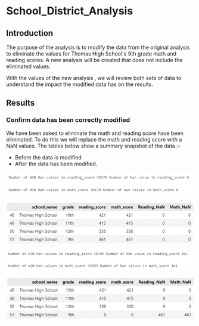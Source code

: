 # School_District_Analysis

## Introduction

The purpose of the analysis is to modify the data from the original analysis to eliminate the values for Thomas High School's 9th grade math and reading scores. A new analysis will be created that does not include the eliminated values. 

With the values of the new analysis , we will review both sets of data to understand the impact the modified data has on the results.

## Results

### Confirm data has been correctly modified

We have been asked to eliminate the math and reading score have been eliminated. To do this we will replace the math and reading score with a NaN values. 
The tables below show a summary snapshot of the data :- 
- Before the data is modified 
- After the data has been modified.

![Summary count before change](/Resources/Summary_before.png)

![THS Summary before change](/Resources/Summary_before_THS.png)

![Summary count after change](/Resources/Summary_after.png)

![THS Summary after change](/Resources/Summary_after_THS.png)
